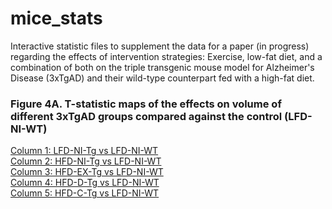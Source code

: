 # mice_stats
Interactive statistic files to supplement the data for a paper (in progress) regarding the effects of intervention strategies: Exercise, low-fat diet, and a combination of both on the triple transgenic mouse model for Alzheimer's Disease (3xTgAD) and their wild-type counterpart fed with a high-fat diet.

### Figure 4A. T-statistic maps of the effects on volume of different 3xTgAD groups compared against the control (LFD-NI-WT)
[Column 1: LFD-NI-Tg vs LFD-NI-WT](http://htmlpreview.github.io/?https://github.com/LuceroGG/mice_stats/blob/main/stats_files_maget_LMER_outputs/stats_Ctrl_LFD_Tg_negative_5_percent_120micron.html)<br>
[Column 2: HFD-NI-Tg vs LFD-NI-WT](http://htmlpreview.github.io/?https://github.com/LuceroGG/mice_stats/blob/main/stats_files_maget_LMER_outputs/stats_HFD_Tg_negative_5_percent_120micron.html)<br>
[Column 3: HFD-EX-Tg vs LFD-NI-WT](http://htmlpreview.github.io/?https://github.com/LuceroGG/mice_stats/blob/main/stats_files_maget_LMER_outputs/stats_HFD_Tg_Wheel_negative_5_percent_120micron.html)<br>
[Column 4: HFD-D-Tg vs LFD-NI-WT](http://htmlpreview.github.io/?https://github.com/LuceroGG/mice_stats/blob/main/stats_files_maget_LMER_outputs/stats_HFD_Tg_Diet_negative_5_percent_120micron.html)<br>
[Column 5: HFD-C-Tg vs LFD-NI-WT](http://htmlpreview.github.io/?https://github.com/LuceroGG/mice_stats/blob/main/stats_files_maget_LMER_outputs/stats_HFD_Tg_COMBO_negative_5_percent_120micron.html)<br>
